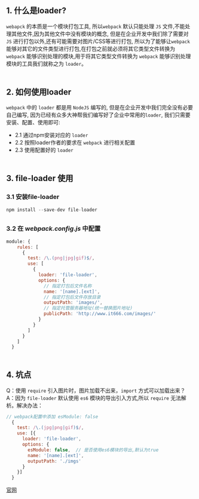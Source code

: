 
## 1. 什么是loader?
`webapck` 的本质是一个模块打包工具, 所以`webpack` 默认只能处理 `JS` 文件,不能处理其他文件,因为其他文件中没有模块的概念, 但是在企业开发中我们除了需要对 `JS` 进行打包以外,还有可能需要对图片/CSS等进行打包, 所以为了能够让`webpack` 能够对其它的文件类型进行打包,在打包之前就必须将其它类型文件转换为 `webpack` 能够识别处理的模块,用于将其它类型文件转换为 `webpack` 能够识别处理模块的工具我们就称之为 `loader`。
<div style="margin-bottom: 50px;"></div>


## 2. 如何使用loader
`webpack` 中的 `loader` 都是用 `NodeJS` 编写的, 但是在企业开发中我们完全没有必要自己编写,
因为已经有众多大神帮我们编写好了企业中常用的`loader`, 我们只需要安装、配置、使用即可: 
- 2.1 通过npm安装对应的 `loader`
- 2.2 按照loader作者的要求在 `webpack` 进行相关配置
- 2.3 使用配置好的 `loader`
<div style="margin-bottom: 50px;"></div>


## 3. file-loader 使用
### 3.1 安装file-loader
```js
npm install --save-dev file-loader
```
<div style="margin-bottom: 30px;"></div>

### 3.2 在 *webpack.config.js* 中配置
```js
module: {
    rules: [
      {
        test: /\.(png|jpg|gif)$/,
        use: [
          {
            loader: 'file-loader',
            options: {
              // 指定打包后文件名称
              name: '[name].[ext]',
              // 指定打包后文件存放目录
              outputPath: 'images/',
              // 指定托管服务器地址(统一替换图片地址)
              publicPath: 'http://www.it666.com/images/'
            }
          }
        ]
      }
    ]
  }
```
<div style="margin-bottom: 50px;"></div>


## 4. 坑点
Q：使用 `require` 引入图片时，图片加载不出来，`import` 方式可以加载出来？<br>
A：因为 `file-loader` 默认使用 `es6` 模块的导出引入方式,所以 `require` 无法解析。解决办法：
```js
// webpack配置中添加 esModule: false
  {
    test: /\.(jpg|png|gif)$/,
    use: [{
      loader: 'file-loader',
      options: {
        esModule: false,  // 是否使用es6模块的导出,默认为true
        name: '[name].[ext]',
        outputPath: './imgs'
      }
    }]
  }
  ```

[官网](https://v4.webpack.docschina.org/loaders/file-loader/)
